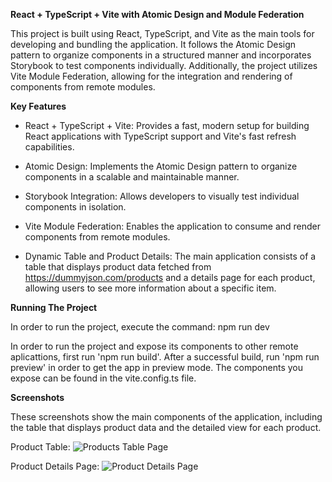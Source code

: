 **React + TypeScript + Vite with Atomic Design and Module Federation**

This project is built using React, TypeScript, and Vite as the main tools for developing and bundling the application. It follows the Atomic Design pattern to organize components in a structured manner and incorporates Storybook to test components individually. Additionally, the project utilizes Vite Module Federation, allowing for the integration and rendering of components from remote modules.

**Key Features**

- React + TypeScript + Vite: Provides a fast, modern setup for building React applications with TypeScript support and Vite's fast refresh capabilities.

- Atomic Design: Implements the Atomic Design pattern to organize components in a scalable and maintainable manner.

- Storybook Integration: Allows developers to visually test individual components in isolation.

- Vite Module Federation: Enables the application to consume and render components from remote modules.

- Dynamic Table and Product Details: The main application consists of a table that displays product data fetched from https://dummyjson.com/products and a details page for each product, allowing users to see more information about a specific item.

**Running The Project**

In order to run the project, execute the command: npm run dev

In order to run the project and expose its components to other remote aplicattions, first run 'npm run build'. After a successful build, run 'npm run preview' in order to get the app in preview mode. The components you expose can be found in the vite.config.ts file.

**Screenshots**

These screenshots show the main components of the application, including the table that displays product data and the detailed view for each product.

Product Table:
![Products Table Page](../products-app/src/assets/Product-Table.png "optional title")

Product Details Page:
![Product Details Page](../products-app/src/assets/Product-Details.png "optional title")

